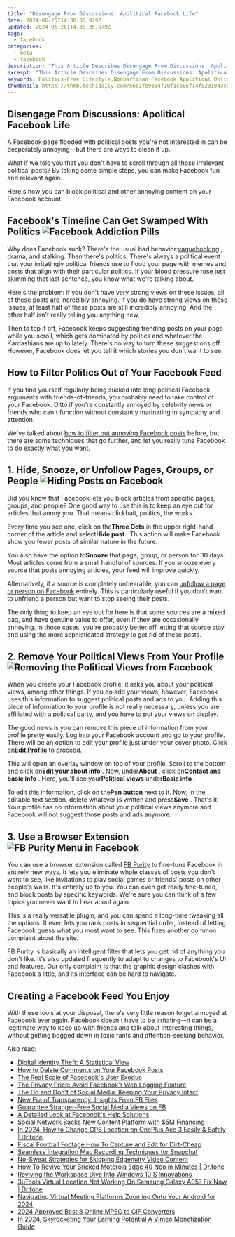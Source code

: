 ```yaml
---
title: "Disengage From Discussions: Apolitical Facebook Life"
date: 2024-06-25T14:30:35.979Z
updated: 2024-06-26T14:30:35.979Z
tags:
  - facebook
categories:
  - meta
  - facebook
description: "This Article Describes Disengage From Discussions: Apolitical Facebook Life"
excerpt: "This Article Describes Disengage From Discussions: Apolitical Facebook Life"
keywords: Politics-Free Lifestyle,Nonpartisan Facebook,Apolitical Online Presence,No Political Debates,Unbiased Social Media,Apolitical Living,Bipartisanship Avoidance
thumbnail: https://thmb.techidaily.com/56e1f89334f10f1cb05f14f5231043c0f4d7f09ccf31512b8943ddac6170bfee.jpg
---
```


## Disengage From Discussions: Apolitical Facebook Life

 A Facebook page flooded with political posts you're not interested in can be desperately annoying—but there are ways to clean it up.

 What if we told you that you don't have to scroll through all those irrelevant political posts? By taking some simple steps, you can make Facebook fun and relevant again.

 Here's how you can block political and other annoying content on your Facebook account.

## Facebook's Timeline Can Get Swamped With Politics ![Facebook Addiction Pills](https://static0.makeuseofimages.com/wordpress/wp-content/uploads/2022/06/Facebook-Addiction-Pills.jpg)

 Why does Facebook suck? There's the usual bad behavior:[vaguebooking](https://www.makeuseof.com/tag/imbecilic-art-vaguebooking/) , drama, and stalking. Then there's politics. There's always a political event that your irritatingly political friends use to flood your page with memes and posts that align with their particular politics. If your blood pressure rose just skimming that last sentence, you know what we're talking about.

 Here's the problem: if you don't have very strong views on these issues, all of these posts are incredibly annoying. If you do have strong views on these issues, at least half of these posts are still incredibly annoying. And the other half isn't really telling you anything new.

 Then to top it off, Facebook keeps suggesting trending posts on your page while you scroll, which gets dominated by politics and whatever the Kardashians are up to lately. There's no way to turn these suggestions off. However, Facebook does let you tell it which stories you don't want to see.

## How to Filter Politics Out of Your Facebook Feed

 If you find yourself regularly being sucked into long political Facebook arguments with friends-of-friends, you probably need to take control of your Facebook. Ditto if you're constantly annoyed by celebrity news or friends who can't function without constantly marinating in sympathy and attention.

 We've talked about [how to filter out annoying Facebook posts](https://www.makeuseof.com/filter-out-annoying-facebook-posts-with-these-tools/) before, but there are some techniques that go further, and let you really tune Facebook to do exactly what you want.

## 1\. Hide, Snooze, or Unfollow Pages, Groups, or People ![Hiding Posts on Facebook](https://static1.makeuseofimages.com/wordpress/wp-content/uploads/2022/06/Hiding-Posts-on-Facebook.jpg)

 Did you know that Facebook lets you block articles from specific pages, groups, and people? One good way to use this is to keep an eye out for articles that annoy you. That means clickbait, politics, the works.

 Every time you see one, click on the**Three Dots** in the upper right-hand corner of the article and select**Hide post** . This action will make Facebook show you fewer posts of similar nature in the future.

 You also have the option to**Snooze** that page, group, or person for 30 days. Most articles come from a small handful of sources. If you snooze every source that posts annoying articles, your feed will improve quickly.

 Alternatively, if a source is completely unbearable, you can [unfollow a page or person on Facebook](https://www.makeuseof.com/tag/unfollow-follow-facebook/) entirely. This is particularly useful if you don't want to unfriend a person but want to stop seeing their posts.

 The only thing to keep an eye out for here is that some sources are a mixed bag, and have genuine value to offer, even if they are occasionally annoying. In those cases, you're probably better off letting that source stay and using the more sophisticated strategy to get rid of these posts.

## 2\. Remove Your Political Views From Your Profile ![Removing the Political Views from Facebook](https://static1.makeuseofimages.com/wordpress/wp-content/uploads/2022/06/Removing-the-Political-Views-from-Facebook.jpg)

 When you create your Facebook profile, it asks you about your political views, among other things. If you do add your views, however, Facebook uses this information to suggest political posts and ads to you. Adding this piece of information to your profile is not really necessary, unless you are affiliated with a political party, and you have to put your views on display.

 The good news is you can remove this piece of information from your profile pretty easily. Log into your Facebook account and go to your profile. There will be an option to edit your profile just under your cover photo. Click on**Edit Profile** to proceed.

 This will open an overlay window on top of your profile. Scroll to the bottom and click on**Edit your about info** . Now, under**About** , click on**Contact and basic info** . Here, you'll see your**Political views** under**Basic info** .

 To edit this information, click on the**Pen button** next to it. Now, in the editable text section, delete whatever is written and press**Save** . That's it. Your profile has no information about your political views anymore and Facebook will not suggest those posts and ads anymore.

## 3\. Use a Browser Extension ![FB Purity Menu in Facebook](https://static1.makeuseofimages.com/wordpress/wp-content/uploads/2022/06/FB-Purity-Menu-in-Facebook.jpg)

 You can use a browser extension called [FB Purity](https://chrome.google.com/webstore/detail/fbfluffbustingpurity/nmkinhboiljjkhaknpaeaicmdjhagpep) to fine-tune Facebook in entirely new ways. It lets you eliminate whole classes of posts you don't want to see, like invitations to play social games or friends' posts on other people's walls. It's entirely up to you. You can even get really fine-tuned, and block posts by specific keywords. We're sure you can think of a few topics you never want to hear about again.

 This is a really versatile plugin, and you can spend a long-time tweaking all the options. It even lets you rank posts in sequential order, instead of letting Facebook guess what you most want to see. This fixes another common complaint about the site.

 FB Purity is basically an intelligent filter that lets you get rid of anything you don't like. It's also updated frequently to adapt to changes to Facebook's UI and features. Our only complaint is that the graphic design clashes with Facebook a little, and its interface can be hard to navigate.

## Creating a Facebook Feed You Enjoy

 With these tools at your disposal, there's very little reason to get annoyed at Facebook ever again. Facebook doesn't have to be irritating—it can be a legitimate way to keep up with friends and talk about interesting things, without getting bogged down in toxic rants and attention-seeking behavior.


<ins class="adsbygoogle"
     style="display:block"
     data-ad-format="autorelaxed"
     data-ad-client="ca-pub-7571918770474297"
     data-ad-slot="1223367746"></ins>



<ins class="adsbygoogle"
     style="display:block"
     data-ad-client="ca-pub-7571918770474297"
     data-ad-slot="8358498916"
     data-ad-format="auto"
     data-full-width-responsive="true"></ins>

<span class="atpl-alsoreadstyle">Also read:</span>
<div><ul>
<li><a href="https://facebook.techidaily.com/digital-identity-theft-a-statistical-view/"><u>Digital Identity Theft: A Statistical View</u></a></li>
<li><a href="https://facebook.techidaily.com/how-to-delete-comments-on-your-facebook-posts/"><u>How to Delete Comments on Your Facebook Posts</u></a></li>
<li><a href="https://facebook.techidaily.com/the-real-scale-of-facebooks-user-exodus/"><u>The Real Scale of Facebook's User Exodus</u></a></li>
<li><a href="https://facebook.techidaily.com/the-privacy-price-avoid-facebooks-web-logging-feature/"><u>The Privacy Price: Avoid Facebook’s Web Logging Feature</u></a></li>
<li><a href="https://facebook.techidaily.com/the-do-and-dont-of-social-media-keeping-your-privacy-intact/"><u>The Do and Don't of Social Media: Keeping Your Privacy Intact</u></a></li>
<li><a href="https://facebook.techidaily.com/new-era-of-transparency-insights-from-fb-files/"><u>New Era of Transparency: Insights From FB Files</u></a></li>
<li><a href="https://facebook.techidaily.com/guarantee-stranger-free-social-media-views-on-fb/"><u>Guarantee Stranger-Free Social Media Views on FB</u></a></li>
<li><a href="https://facebook.techidaily.com/a-detailed-look-at-facebooks-help-solutions/"><u>A Detailed Look at Facebook's Help Solutions</u></a></li>
<li><a href="https://facebook.techidaily.com/social-network-backs-new-content-platform-with-5m-financing/"><u>Social Network Backs New Content Platform with $5M Financing</u></a></li>
<li><a href="https://location-social.techidaily.com/in-2024-how-to-change-gps-location-on-oneplus-ace-3-easily-and-safely-drfone-by-drfone-virtual-android/"><u>In 2024, How to Change GPS Location on OnePlus Ace 3 Easily & Safely | Dr.fone</u></a></li>
<li><a href="https://extra-hints.techidaily.com/fiscal-football-footage-how-to-capture-and-edit-for-dirt-cheap/"><u>Fiscal Football Footage  How To Capture and Edit for Dirt-Cheap</u></a></li>
<li><a href="https://tiktok-video-recordings.techidaily.com/seamless-integration-mac-recording-techniques-for-snapchat/"><u>Seamless Integration  Mac Recording Techniques for Snapchat</u></a></li>
<li><a href="https://extra-tips.techidaily.com/no-sweat-strategies-for-skipping-edgenuity-video-content/"><u>No-Sweat Strategies for Skipping Edgenuity Video Content</u></a></li>
<li><a href="https://fix-guide.techidaily.com/how-to-revive-your-bricked-motorola-edge-40-neo-in-minutes-drfone-by-drfone-fix-android-problems-fix-android-problems/"><u>How To Revive Your Bricked Motorola Edge 40 Neo in Minutes | Dr.fone</u></a></li>
<li><a href="https://extra-information.techidaily.com/reviving-the-workspace-dive-into-windows-10s-innovations/"><u>Reviving the Workspace  Dive Into Windows 10'S Innovations</u></a></li>
<li><a href="https://location-fake.techidaily.com/3utools-virtual-location-not-working-on-samsung-galaxy-a05-fix-now-drfone-by-drfone-virtual-android/"><u>3uTools Virtual Location Not Working On Samsung Galaxy A05? Fix Now | Dr.fone</u></a></li>
<li><a href="https://extra-skills.techidaily.com/navigating-virtual-meeting-platforms-zooming-onto-your-android-for-2024/"><u>Navigating Virtual Meeting Platforms  Zooming Onto Your Android for 2024</u></a></li>
<li><a href="https://ai-video-editing.techidaily.com/2024-approved-best-8-online-mpeg-to-gif-converters/"><u>2024 Approved Best 8 Online MPEG to GIF Converters</u></a></li>
<li><a href="https://vimeo-videos.techidaily.com/in-2024-skyrocketing-your-earning-potential-a-vimeo-monetization-guide/"><u>In 2024, Skyrocketing Your Earning Potential  A Vimeo Monetization Guide</u></a></li>
</ul></div>
